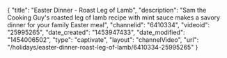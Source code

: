 {
    "title": "Easter Dinner - Roast Leg of Lamb",
    "description": "Sam the Cooking Guy's roasted leg of lamb recipe with mint sauce makes a savory dinner for your family Easter meal",
    "channelid": "6410334",
    "videoid": "25995265",
    "date_created": "1453947433",
    "date_modified": "1454006502",
    "type": "captivate",
    "layout": "channelVideo",
    "url": "\/holidays\/easter-dinner-roast-leg-of-lamb\/6410334-25995265"
}
